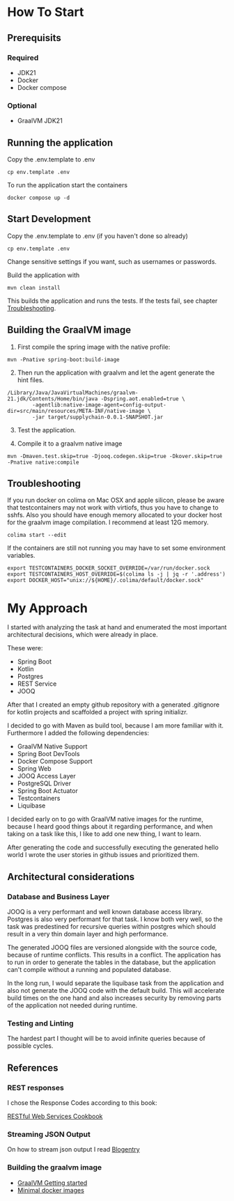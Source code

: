 # How To Start

## Prerequisits

### Required

- JDK21
- Docker
- Docker compose

### Optional

- GraalVM JDK21

## Running the application

Copy the .env.template to .env

    cp env.template .env

To run the application start the containers

    docker compose up -d

## Start Development

Copy the .env.template to .env (if you haven't done so already)

    cp env.template .env

Change sensitive settings if you want, such as usernames or passwords.

Build the application with 

    mvn clean install

This builds the application and runs the tests. If the tests fail, see chapter [Troubleshooting](#troubleshooting).

## Building the GraalVM image

1. First compile the spring image with the native profile:

```
mvn -Pnative spring-boot:build-image
```

2. Then run the application with graalvm and let the agent generate
the hint files.

```
/Library/Java/JavaVirtualMachines/graalvm-21.jdk/Contents/Home/bin/java -Dspring.aot.enabled=true \
        -agentlib:native-image-agent=config-output-dir=src/main/resources/META-INF/native-image \
        -jar target/supplychain-0.0.1-SNAPSHOT.jar
```

3. Test the application.

4. Compile it to a graalvm native image

```
mvn -Dmaven.test.skip=true -Djooq.codegen.skip=true -Dkover.skip=true -Pnative native:compile
```

## Troubleshooting

If you run docker on colima on Mac OSX and apple silicon, please be aware that testcontainers
may not work with virtiofs, thus you have to change to sshfs.
Also you should have enough memory allocated to your docker host for the graalvm
image compilation.
I recommend at least 12G memory.

    colima start --edit

If the containers are still not running you may have to set some environment variables.

    export TESTCONTAINERS_DOCKER_SOCKET_OVERRIDE=/var/run/docker.sock
    export TESTCONTAINERS_HOST_OVERRIDE=$(colima ls -j | jq -r '.address')
    export DOCKER_HOST="unix://${HOME}/.colima/default/docker.sock"

# My Approach

I started with analyzing the task at hand and enumerated the most important
architectural decisions, which were already in place.

These were:

- Spring Boot
- Kotlin
- Postgres
- REST Service
- JOOQ

After that I created an empty github repository with a generated
.gitignore for kotlin projects and scaffolded a project with spring
initializr.

I decided to go with Maven as build tool, because I am more familiar
with it.
Furthermore I added the following dependencies:

- GraalVM Native Support
- Spring Boot DevTools
- Docker Compose Support
- Spring Web
- JOOQ Access Layer
- PostgreSQL Driver
- Spring Boot Actuator 
- Testcontainers
- Liquibase

I decided early on to go with GraalVM native images for the runtime, because I heard good things about
it regarding performance, and when taking on a task like this, I like
to add one new thing, I want to learn.

After generating the code and successfully executing the generated hello world I wrote the user stories
in github issues and prioritized them.

## Architectural considerations

### Database and Business Layer

JOOQ is a very performant and well known database access library. Postgres is also very performant for that
task. I know both very well, so the task was predestined for recursive queries within postgres which should
result in a very thin domain layer and high performance.

The generated JOOQ files are versioned alongside with the source code,
because of runtime conflicts. This results in a conflict. The application has to run 
in order to generate the tables in the database, but the application can't compile without 
a running and populated database.

In the long run, I would separate the liquibase task from the application and also 
not generate the JOOQ code with the default build. This will accelerate build times
on the one hand and also increases security by removing parts of the application not 
needed during runtime.

### Testing and Linting



The hardest part I thought will be to avoid infinite queries because of possible cycles.

## References

### REST responses

I chose the Response Codes according to this book:

[RESTful Web Services Cookbook](https://books.google.at/books?id=LDuzpQlVuG4C&printsec=frontcover&hl=de#v=onepage&q&f=false)

### Streaming JSON Output

On how to stream json output I read [Blogentry](https://alexanderobregon.substack.com/p/streaming-json-output-in-spring-boot)

### Building the graalvm image

- [GraalVM Getting started](https://www.graalvm.org/jdk21/docs/getting-started/)
- [Minimal docker images](https://aws.amazon.com/blogs/opensource/using-graalvm-build-minimal-docker-images-java-applications/)